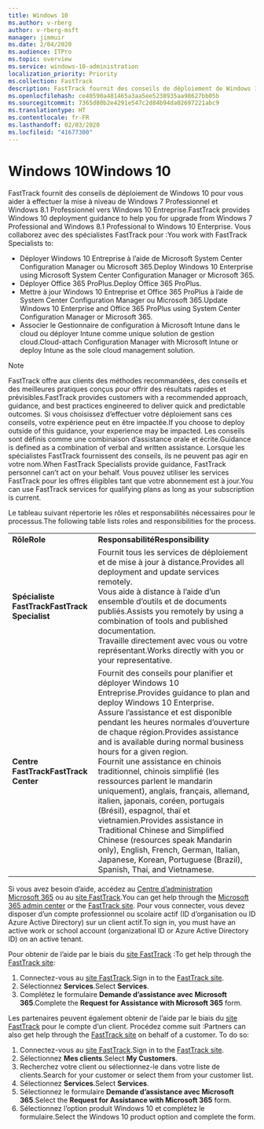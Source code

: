 ```yaml
---
title: Windows 10
ms.author: v-rberg
author: v-rberg-msft
manager: jimmuir
ms.date: 2/04/2020
ms.audience: ITPro
ms.topic: overview
ms.service: windows-10-administration
localization_priority: Priority
ms.collection: FastTrack
description: FastTrack fournit des conseils de déploiement de Windows 10 pour vous aider à effectuer la mise à niveau de Windows 7 Professionnel et Windows 8.1 Professionnel vers Windows 10 Entreprise.
ms.openlocfilehash: ce40590a481465a3aa5ee5238935aa98627bb05b
ms.sourcegitcommit: 7365d80b2e4291e547c2d84b94da02697221abc9
ms.translationtype: HT
ms.contentlocale: fr-FR
ms.lasthandoff: 02/03/2020
ms.locfileid: "41677300"
---
```

# <a name="windows-10"></a><span data-ttu-id="aaf35-103">Windows 10</span><span class="sxs-lookup"><span data-stu-id="aaf35-103">Windows 10</span></span>

<span data-ttu-id="aaf35-104">FastTrack fournit des conseils de déploiement de Windows 10 pour vous aider à effectuer la mise à niveau de Windows 7 Professionnel et Windows 8.1 Professionnel vers Windows 10 Entreprise.</span><span class="sxs-lookup"><span data-stu-id="aaf35-104">FastTrack provides Windows 10 deployment guidance to help you for upgrade from Windows 7 Professional and Windows 8.1 Professional to Windows 10 Enterprise.</span></span> <span data-ttu-id="aaf35-105">Vous collaborez avec des spécialistes FastTrack pour :</span><span class="sxs-lookup"><span data-stu-id="aaf35-105">You work with FastTrack Specialists to:</span></span>

- <span data-ttu-id="aaf35-106">Déployer Windows 10 Entreprise à l’aide de Microsoft System Center Configuration Manager ou Microsoft 365.</span><span class="sxs-lookup"><span data-stu-id="aaf35-106">Deploy Windows 10 Enterprise using Microsoft System Center Configuration Manager or Microsoft 365.</span></span>
- <span data-ttu-id="aaf35-107">Déployer Office 365 ProPlus.</span><span class="sxs-lookup"><span data-stu-id="aaf35-107">Deploy Office 365 ProPlus.</span></span> 
- <span data-ttu-id="aaf35-108">Mettre à jour Windows 10 Entreprise et Office 365 ProPlus à l’aide de System Center Configuration Manager ou Microsoft 365.</span><span class="sxs-lookup"><span data-stu-id="aaf35-108">Update Windows 10 Enterprise and Office 365 ProPlus using System Center Configuration Manager or Microsoft 365.</span></span>
- <span data-ttu-id="aaf35-109">Associer le Gestionnaire de configuration à Microsoft Intune dans le cloud ou déployer Intune comme unique solution de gestion cloud.</span><span class="sxs-lookup"><span data-stu-id="aaf35-109">Cloud-attach Configuration Manager with Microsoft Intune or deploy Intune as the sole cloud management solution.</span></span>
  
> [!NOTE]
> <span data-ttu-id="aaf35-110">FastTrack offre aux clients des méthodes recommandées, des conseils et des meilleures pratiques conçus pour offrir des résultats rapides et prévisibles.</span><span class="sxs-lookup"><span data-stu-id="aaf35-110">FastTrack provides customers with a recommended approach, guidance, and best practices engineered to deliver quick and predictable outcomes.</span></span> <span data-ttu-id="aaf35-111">Si vous choisissez d’effectuer votre déploiement sans ces conseils, votre expérience peut en être impactée.</span><span class="sxs-lookup"><span data-stu-id="aaf35-111">If you choose to deploy outside of this guidance, your experience may be impacted.</span></span> <span data-ttu-id="aaf35-112">Les conseils sont définis comme une combinaison d’assistance orale et écrite.</span><span class="sxs-lookup"><span data-stu-id="aaf35-112">Guidance is defined as a combination of verbal and written assistance.</span></span> <span data-ttu-id="aaf35-113">Lorsque les spécialistes FastTrack fournissent des conseils, ils ne peuvent pas agir en votre nom.</span><span class="sxs-lookup"><span data-stu-id="aaf35-113">When FastTrack Specialists provide guidance, FastTrack personnel can’t act on your behalf.</span></span> <span data-ttu-id="aaf35-114">Vous pouvez utiliser les services FastTrack pour les offres éligibles tant que votre abonnement est à jour.</span><span class="sxs-lookup"><span data-stu-id="aaf35-114">You can use FastTrack services for qualifying plans as long as your subscription is current.</span></span>  
    
<span data-ttu-id="aaf35-115">Le tableau suivant répertorie les rôles et responsabilités nécessaires pour le processus.</span><span class="sxs-lookup"><span data-stu-id="aaf35-115">The following table lists roles and responsibilities for the process.</span></span>

|||
|:-----|:-----|
|<span data-ttu-id="aaf35-116">**Rôle**</span><span class="sxs-lookup"><span data-stu-id="aaf35-116">**Role**</span></span> <br/> |<span data-ttu-id="aaf35-117">**Responsabilité**</span><span class="sxs-lookup"><span data-stu-id="aaf35-117">**Responsibility**</span></span> <br/> |
|<span data-ttu-id="aaf35-118">**Spécialiste FastTrack**</span><span class="sxs-lookup"><span data-stu-id="aaf35-118">**FastTrack Specialist**</span></span> <br/> |<span data-ttu-id="aaf35-119">Fournit tous les services de déploiement et de mise à jour à distance.</span><span class="sxs-lookup"><span data-stu-id="aaf35-119">Provides all deployment and update services remotely.</span></span>  <br/> <span data-ttu-id="aaf35-120">Vous aide à distance à l’aide d’un ensemble d’outils et de documents publiés.</span><span class="sxs-lookup"><span data-stu-id="aaf35-120">Assists you remotely by using a combination of tools and published documentation.</span></span> <br/> <span data-ttu-id="aaf35-121">Travaille directement avec vous ou votre représentant.</span><span class="sxs-lookup"><span data-stu-id="aaf35-121">Works directly with you or your representative.</span></span>|
|<span data-ttu-id="aaf35-122">**Centre FastTrack**</span><span class="sxs-lookup"><span data-stu-id="aaf35-122">**FastTrack Center**</span></span>  <br/> |<span data-ttu-id="aaf35-123">Fournit des conseils pour planifier et déployer Windows 10 Entreprise.</span><span class="sxs-lookup"><span data-stu-id="aaf35-123">Provides guidance to plan and deploy Windows 10 Enterprise.</span></span>   <br/> <span data-ttu-id="aaf35-124">Assure l’assistance et est disponible pendant les heures normales d’ouverture de chaque région.</span><span class="sxs-lookup"><span data-stu-id="aaf35-124">Provides assistance and is available during normal business hours for a given region.</span></span> <br/> <span data-ttu-id="aaf35-125">Fournit une assistance en chinois traditionnel, chinois simplifié (les ressources parlent le mandarin uniquement), anglais, français, allemand, italien, japonais, coréen, portugais (Brésil), espagnol, thaï et vietnamien.</span><span class="sxs-lookup"><span data-stu-id="aaf35-125">Provides assistance in Traditional Chinese and Simplified Chinese (resources speak Mandarin only), English, French, German, Italian, Japanese, Korean, Portuguese (Brazil), Spanish, Thai, and Vietnamese.</span></span>|
 
<span data-ttu-id="aaf35-126">Si vous avez besoin d’aide, accédez au [Centre d’administration Microsoft 365](https://go.microsoft.com/fwlink/?linkid=2032704) ou au [site FastTrack](https://go.microsoft.com/fwlink/?linkid=780698).</span><span class="sxs-lookup"><span data-stu-id="aaf35-126">You can get help through the [Microsoft 365 admin center](https://go.microsoft.com/fwlink/?linkid=2032704) or the [FastTrack site](https://go.microsoft.com/fwlink/?linkid=780698).</span></span> <span data-ttu-id="aaf35-127">Pour vous connecter, vous devez disposer d’un compte professionnel ou scolaire actif (ID d’organisation ou ID Azure Active Directory) sur un client actif.</span><span class="sxs-lookup"><span data-stu-id="aaf35-127">To sign in, you must have an active work or school account (organizational ID or Azure Active Directory ID) on an active tenant.</span></span> 

<span data-ttu-id="aaf35-128">Pour obtenir de l’aide par le biais du [site FastTrack](https://go.microsoft.com/fwlink/?linkid=780698) :</span><span class="sxs-lookup"><span data-stu-id="aaf35-128">To get help through the [FastTrack site](https://go.microsoft.com/fwlink/?linkid=780698):</span></span> 
1.  <span data-ttu-id="aaf35-129">Connectez-vous au [site FastTrack](https://go.microsoft.com/fwlink/?linkid=780698).</span><span class="sxs-lookup"><span data-stu-id="aaf35-129">Sign in to the [FastTrack site](https://go.microsoft.com/fwlink/?linkid=780698).</span></span> 
2.  <span data-ttu-id="aaf35-130">Sélectionnez **Services**.</span><span class="sxs-lookup"><span data-stu-id="aaf35-130">Select **Services**.</span></span>
3.  <span data-ttu-id="aaf35-131">Complétez le formulaire **Demande d’assistance avec Microsoft 365**.</span><span class="sxs-lookup"><span data-stu-id="aaf35-131">Complete the **Request for Assistance with Microsoft 365** form.</span></span>
  
<span data-ttu-id="aaf35-p104">Les partenaires peuvent également obtenir de l’aide par le biais du [site FastTrack](https://go.microsoft.com/fwlink/?linkid=780698) pour le compte d’un client. Procédez comme suit :</span><span class="sxs-lookup"><span data-stu-id="aaf35-p104">Partners can also get help through the [FastTrack site](https://go.microsoft.com/fwlink/?linkid=780698) on behalf of a customer. To do so:</span></span>
1.  <span data-ttu-id="aaf35-134">Connectez-vous au [site FastTrack](https://go.microsoft.com/fwlink/?linkid=780698).</span><span class="sxs-lookup"><span data-stu-id="aaf35-134">Sign in to the [FastTrack site](https://go.microsoft.com/fwlink/?linkid=780698).</span></span> 
2.  <span data-ttu-id="aaf35-135">Sélectionnez **Mes clients**.</span><span class="sxs-lookup"><span data-stu-id="aaf35-135">Select **My Customers**.</span></span>
3.  <span data-ttu-id="aaf35-136">Recherchez votre client ou sélectionnez-le dans votre liste de clients.</span><span class="sxs-lookup"><span data-stu-id="aaf35-136">Search for your customer or select them from your customer list.</span></span>
4.  <span data-ttu-id="aaf35-137">Sélectionnez **Services**.</span><span class="sxs-lookup"><span data-stu-id="aaf35-137">Select **Services**.</span></span>
5.  <span data-ttu-id="aaf35-138">Sélectionnez le formulaire **Demande d’assistance avec Microsoft 365**.</span><span class="sxs-lookup"><span data-stu-id="aaf35-138">Select the **Request for Assistance with Microsoft 365** form.</span></span>
6.  <span data-ttu-id="aaf35-139">Sélectionnez l’option produit Windows 10 et complétez le formulaire.</span><span class="sxs-lookup"><span data-stu-id="aaf35-139">Select the Windows 10 product option and complete the form.</span></span>
 